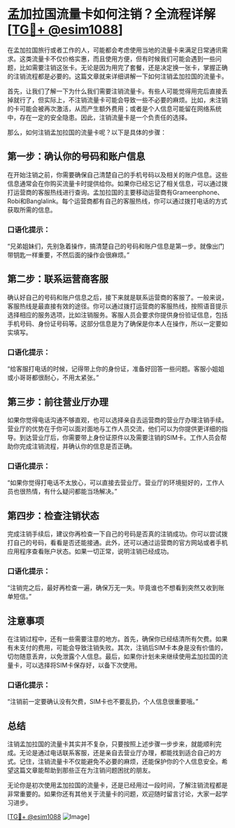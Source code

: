 # 孟加拉国流量卡如何注销？全流程详解[[TG💪+ @esim1088](https://t.me/s/esim1088)]

在孟加拉国旅行或者工作的人，可能都会考虑使用当地的流量卡来满足日常通讯需求。这类流量卡不仅价格实惠，而且使用方便，但有时候我们可能会遇到一些问题，比如需要注销这张卡。无论是因为用完了套餐，还是决定换一张卡，掌握正确的注销流程都是必要的。这篇文章就来详细讲解一下如何注销孟加拉国的流量卡。

首先，让我们了解一下为什么我们需要注销流量卡。有些人可能觉得用完后直接丢掉就行了，但实际上，不注销流量卡可能会导致一些不必要的麻烦。比如，未注销的卡可能会被再次激活，从而产生额外费用；或者是个人信息可能留在网络系统中，存在一定的安全隐患。因此，注销流量卡是一个负责任的选择。

那么，如何注销孟加拉国的流量卡呢？以下是具体的步骤：

## 第一步：确认你的号码和账户信息

在开始注销之前，你需要确保自己清楚自己的手机号码以及相关的账户信息。这些信息通常会在你购买流量卡时提供给你。如果你已经忘记了相关信息，可以通过拨打运营商的客服热线进行查询。孟加拉国的主要移动运营商有Grameenphone、Robi和Banglalink。每个运营商都有自己的客服热线，你可以通过拨打电话的方式获取所需的信息。

### 口语化提示：
“兄弟姐妹们，先别急着操作，搞清楚自己的号码和账户信息是第一步。就像出门带钥匙一样重要，不然后面的操作会很麻烦。”

## 第二步：联系运营商客服

确认好自己的号码和账户信息之后，接下来就是联系运营商的客服了。一般来说，客服热线是最直接有效的途径。你可以通过拨打运营商的客服热线，按照语音提示选择相应的服务选项，比如注销服务。客服人员会要求你提供身份验证信息，包括手机号码、身份证号码等。这部分信息是为了确保是你本人在操作，所以一定要如实填写。

### 口语化提示：
“给客服打电话的时候，记得带上你的身份证，准备好回答一些问题。客服小姐姐或小哥哥都很耐心，不用太紧张。”

## 第三步：前往营业厅办理

如果你觉得电话沟通不够直观，也可以选择亲自去运营商的营业厅办理注销手续。营业厅的优势在于你可以面对面地与工作人员交流，他们可以为你提供更详细的指导。到达营业厅后，你需要带上身份证原件以及需要注销的SIM卡。工作人员会帮助你完成注销流程，并确认你的信息是否正确。

### 口语化提示：
“如果你觉得打电话不太放心，可以直接去营业厅。营业厅的环境挺好的，工作人员也很热情，有什么疑问都能当场解决。”

## 第四步：检查注销状态

完成注销手续后，建议你再检查一下自己的号码是否真的注销成功。你可以尝试拨打自己的号码，看看是否还能接通。此外，还可以通过运营商的官方网站或者手机应用程序查看账户状态。如果一切正常，说明注销已经成功。

### 口语化提示：
“注销完之后，最好再检查一遍，确保万无一失。毕竟谁也不想看到突然又收到账单短信。”

## 注意事项

在注销过程中，还有一些需要注意的地方。首先，确保你已经结清所有欠费。如果有未支付的费用，可能会导致注销失败。其次，注销后SIM卡本身是没有价值的，切勿随意丢弃，以免泄露个人信息。最后，如果你计划未来继续使用孟加拉国的流量卡，可以选择将SIM卡保存好，以备下次使用。

### 口语化提示：
“注销前一定要确认没有欠费，SIM卡也不要乱扔，个人信息很重要哦。”

## 总结

注销孟加拉国的流量卡其实并不复杂，只要按照上述步骤一步步来，就能顺利完成。无论是通过电话联系客服，还是亲自去营业厅办理，都能找到适合自己的方式。记住，注销流量卡不仅能避免不必要的麻烦，还能保护你的个人信息安全。希望这篇文章能帮助到那些正在为注销问题困扰的朋友。

无论你是初次使用孟加拉国的流量卡，还是已经用过一段时间，了解注销流程都是非常重要的。如果你还有其他关于流量卡的问题，欢迎随时留言讨论，大家一起学习进步。

[[TG💪+ @esim1088](https://t.me/s/esim1088) ![Image](https://i.postimg.cc/4NQfJmqS/Snipaste-2025-05-13-00-14-12.png)]